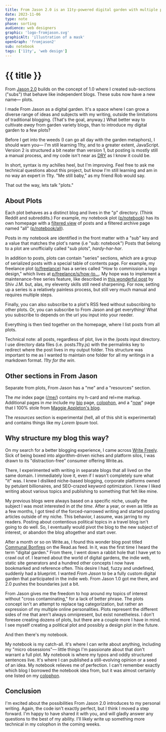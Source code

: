 ```yaml
---
title: From Jason 2.0 is an 11ty-powered digital garden with multiple plots 
date: 2023-11-06
type: note
phase: sorting
audience: web designers
graphic: 'logo-fromjason.svg'
graphicAlt: 'illustration of a mask'
openGraph: 'fromjason2'
sub: notebook
tags: ['11ty', 'web design']
---
```

# {{ title }}

From [Jason 2.0](/) builds on the concept of 1.0 where I created sub-sections ("subs") that behave like independent blogs. These subs now have a new name— plots. 

I made From Jason as a digital garden. It's a space where I can grow a diverse range of ideas and subjects with my writing, outside the limitations of traditional blogging. (That's the goal, anyway.) What better way to cultivate *away* from garden variety blogs, than to introduce my digital garden to a few plots?

Before I get into the weeds (I can go all day with the garden metaphors), I should warn you— I'm still learning 11ty, and to a greater extent, JavaScript. Version 2 is structured a bit neater than version 1, but posting  is mostly still a manual process, and my code isn't near as [DRY](https://en.wikipedia.org/wiki/Don%27t_repeat_yourself) as I know it could be. 

In short, syntax is my achilles heel, but I'm improving. Feel free to ask me technical questions about this project, but know I'm still learning and am in no way an expert in 11ty. "Me still baby," as my friend Rob would say. 

That out the way, lets talk "plots."

## About Plots

Each plot behaves as a distinct blog and lives in the "p" directory. (Think Reddit and subreddits.) For example, my notebook plot ([p/notebook](/p/notebook/)) has its own homepage with a [filtered view](https://danurbanowicz.com/posts/2022/10/17/filter-an-eleventy-collection-using-your-own-custom-front-matter/) of posts and a filtered archive page named "all" ([p/notebook/all](/p/notebook/all/)). 

Posts in my notebook are identified in the front matter with a "sub" key and a value that matches the plot's name (i.e "sub: notebook") Posts that belong to a plot are unofficially called "sub plots", *hardy-har-har*. 

In addition to posts, plots can contain "series" sections, which are a group of serialized posts with a special table of contents page. For example, my freelance plot ([p/freelance](/p/freelance/)) has a series called "How to commission a logo design," which lives at [p/freelance/s/how-to...](https://fromjason.xyz/p/freelance/s/how-to-commission-a-logo-design). My hope was to implement a maintenance-free series feature, like described in [this wonderful post](https://shivjm.blog/colophon/how-i-create-an-article-series-in-eleventy/) by Shiv J.M. but, alas, my eleventy skills still need sharpening. For now, setting up a series is a relatively painless process, but still very much manual and requires multiple steps. 

Finally, you can also subscribe to a plot's RSS feed without subscribing to other plots. Or, you can subscribe to From Jason and get everything! What you subscribe to depends on the url you input into your reeder. 

Everything is then tied together on the homepage, where I list posts from all plots. 

Technical note: all posts, regardless of plot, live in the /posts input directory. I use directory data files (i.e. posts.11ty.js) with the permalinks key to redirect where the post lives in my output folder. This structure was important to me as I wanted to maintain one folder for all my writings in a markdown format. *11ty for the win*. 

## Other sections in From Jason

Separate from plots, From Jason has a "me" and a "resources" section.

The *me* index page ([/me/](/me/)) contains my h-card and rel=me markup. Additional pages in *me* include my [bio](/me/bio/) page, [colophon](/me/colophon/), and a "[now](/me/now/)" page that I 100% stole from [Maggie Appleton's blog](https://maggieappleton.com/now). 

The *resources* section is experimental (hell, all of this shit is experimental) and contains things like my *Lorem Ipsum* tool. 

## Why structure my blog this way?

On my search for a better blogging experience, I came across [Write Freely](https://writefreely.org/). Sick of being boxed into algorithm-driven niches and platform silos, I was drawn to its "distraction-free" consumer offering Write.as. 

There, I experimented with writing in separate blogs that all lived on the same domain. I immediately love it, even if I wasn't completely sure what "it" was. I knew I disliked niche-based blogging, corporate platforms owned by petulant billionaires, and SEO-crazed keyword optimization. I knew I liked writing about various topics and publishing to something that felt like mine. 

My previous blogs were always based on a specific niche, usually the subject I was most interested in *at the time*. After a year, or even as little as a few months, I got tired of the forced-narrowed writing and started posting articles outside of my niche. This behavior, I assume, was jarring to my readers. Posting about contentious political topics in a travel blog isn't going to do well. So, I eventually would pivot the blog to the new subject of interest, or abandon the blog altogether and start over. 

After a month or so on Write.as, I found this wonder blog post titled [Communal Bonfires](https://blog.erlend.sh/communal-bonfires) on the Read.as feed. In it, was the first time I heard the term "digital garden." From there, I went down a rabbit hole that I have yet to crawl out of. I learned about the world of digital gardens, the indie web, static site generators and a hundred other concepts I now have bookmarked and reference often. This desire I had, fuzzy and undefined, suddenly had a blueprint. I wanted *From Jason* to be a fully custom digital garden that participated in the indie web. From Jason 1.0 got me there, and 2.0 pushes the boundaries just a bit. 

From Jason gives me the freedom to hop around my topics of interest without "cross contaminating," for a lack of better phrase. The plots concept isn't an attempt to replace tag categorization, but rather an expression of my multiple online personalities. Plots represent the different sides of me that aren't always omnipresent, but exist nonetheless. I don't foresee creating dozens of plots, but there are a couple more I have in mind. I see myself creating a political plot and possibly a design plot in the future. 

And then there's my notebook. 

My notebook is my catch-all. It's where I can write about anything, including my "micro obsessions"— little things I'm passionate about that don't warrant a full plot. My notebook is where my typos and oddly structured sentences live. It's where I can published a still-evolving opinion or a seed of an idea. My notebook relieves me of perfection. I can't remember exactly which blog I borrowed the notebook idea from, but it was almost certainly one listed on my [colophon](/me/colophon/).

## Conclusion

I'm excited about the possibilities From Jason 2.0 introduces to my personal writing. Again, the code isn't exactly perfect, but I think I moved a step forward. I'm happy to have shared it with you, and will gladly answer any questions to the best of my ability. I'll likely write up something more technical in my colophon in the coming weeks. 